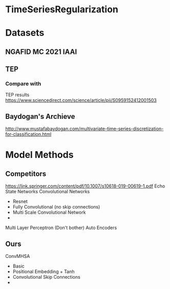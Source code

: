 # TimeSeriesRegularization

# Datasets 

## NGAFID MC 2021 IAAI 

## TEP 

### Compare with 
TEP results https://www.sciencedirect.com/science/article/pii/S0959152412001503 

## Baydogan's Archieve 

http://www.mustafabaydogan.com/multivariate-time-series-discretization-for-classification.html


# Model Methods 
## Competitors 
https://link.springer.com/content/pdf/10.1007/s10618-019-00619-1.pdf
Echo State Networks 
Convolutional Networks 
 - Resnet 
 - Fully Convolutional (no skip connections) 
 - Multi Scale Convolutional Network 
 - 
Multi Layer Perceptron (Don't bother) 
Auto Encoders 

## Ours 
ConvMHSA 
 - Basic 
 - Positional Embedding + Tanh 
 - Convolutional Skip Connections 
 - 
